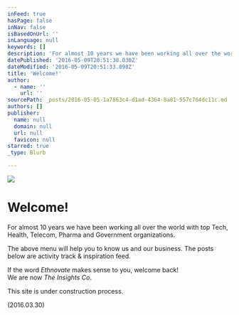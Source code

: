 ```yaml
---
inFeed: true
hasPage: false
inNav: false
isBasedOnUrl: ''
inLanguage: null
keywords: []
description: 'For almost 10 years we have been working all over the world with top Tech, Health, Telecom, Pharma and Government organizations.'
datePublished: '2016-05-09T20:51:38.030Z'
dateModified: '2016-05-09T20:51:33.898Z'
title: 'Welcome!'
author:
  - name: ''
    url: ''
sourcePath: _posts/2016-05-05-1a7863c4-d1ad-4364-8a81-557c764dc11c.md
authors: []
publisher:
  name: null
  domain: null
  url: null
  favicon: null
starred: true
_type: Blurb

---
```

![](https://s3-us-west-2.amazonaws.com/the-grid-img/p/de30f962ca7fa6dbaabc5c312509ee9caa737dbf.jpg)

# Welcome!

For almost 10 years we have been working all over the world with top Tech, Health, Telecom, Pharma and Government organizations.

The above menu will help you to know us and our business. The posts below are activity track & inspiration feed.

If the word _Ethnovate_ makes sense to you, welcome back!  
We are now _The Insights Co_.

This site is under construction process.

(2016.03.30)
